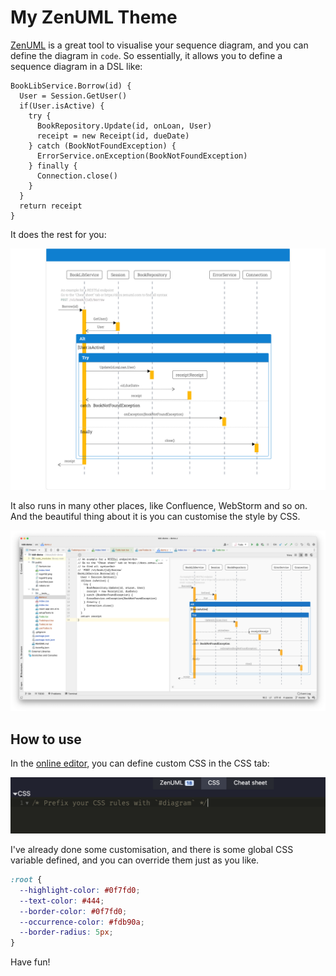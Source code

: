 # My ZenUML Theme

[ZenUML](https://zenuml.com/) is a great tool to visualise your sequence diagram, and you can define the diagram in `code`. So essentially, it allows you to define a sequence diagram in a DSL like:

```
BookLibService.Borrow(id) {
  User = Session.GetUser()
  if(User.isActive) {
    try {
      BookRepository.Update(id, onLoan, User)
      receipt = new Receipt(id, dueDate)
    } catch (BookNotFoundException) {
      ErrorService.onException(BookNotFoundException)
    } finally {
      Connection.close()
    }
  }
  return receipt
}
```

It does the rest for you:

![Online Editor](screenshots/within-zenuml-app.png)

It also runs in many other places, like Confluence, WebStorm and so on. And the beautiful thing about it is you can customise the style by CSS.

![Webstorm](screenshots/within-webstorm.png)

## How to use

In the [online editor](https://app.zenuml.com/?src=landing), you can define custom CSS in the CSS tab:

![CSS Tab](screenshots/override-in-app.png)

I've already done some customisation, and there is some global CSS variable defined, and you can override them just as you like.

```css
:root {
  --highlight-color: #0f7fd0;
  --text-color: #444;
  --border-color: #0f7fd0;
  --occurrence-color: #fdb90a;
  --border-radius: 5px;
}
```

Have fun!
